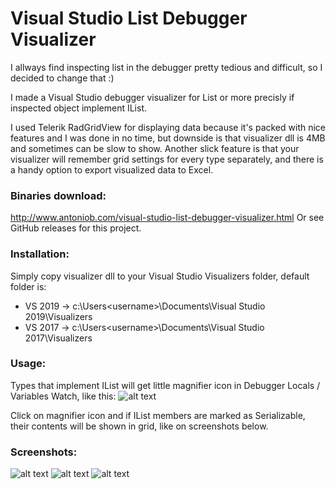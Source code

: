 # Visual Studio List Debugger Visualizer
I allways find inspecting list in the debugger pretty tedious and difficult, so I decided to change that :)

I made a Visual Studio debugger visualizer for List<T> or more precisly if inspected object implement IList.

I used Telerik RadGridView for displaying data because it's packed with nice features and I was done in no time, but downside is that visualizer dll is 4MB and sometimes can be slow to show. Another slick feature is that your visualizer will remember grid settings for every type separately, and there is a handy option to export visualized data to Excel.

### Binaries download:

http://www.antoniob.com/visual-studio-list-debugger-visualizer.html
Or see GitHub releases for this project.

### Installation:
Simply copy visualizer dll to your Visual Studio Visualizers folder, default folder is:

* VS 2019 -> c:\Users\<username>\Documents\Visual Studio 2019\Visualizers
* VS 2017 -> c:\Users\<username>\Documents\Visual Studio 2017\Visualizers


### Usage:
Types that implement IList will get little magnifier icon in Debugger  Locals / Variables Watch, like this:
![alt text](http://www.antoniob.com/EasyEdit/UserFiles/ListVisualizer/list-visualizer-usage.png "Visual Studio List Debugger Visualizer usage")

Click on magnifier icon and if IList members are marked as Serializable, their contents will be shown in grid, like on screenshots below.

### Screenshots:

![alt text](http://www.antoniob.com/EasyEdit/UserFiles/Slider/visual-studio-list-debugger-visualizer/visual-studio-list-debugger-visualizer-636236521545443093_800_450.jpeg "Visual Studio List Debugger Visualizer Screenshot 1")
![alt text](http://www.antoniob.com/EasyEdit/UserFiles/Slider/visual-studio-list-debugger-visualizer/visual-studio-list-debugger-visualizer-636236521547943121_800_450.jpeg "Visual Studio List Debugger Visualizer Screenshot 2")
![alt text](http://www.antoniob.com/EasyEdit/UserFiles/Slider/visual-studio-list-debugger-visualizer/visual-studio-list-debugger-visualizer-636236521551380600_800_450.jpeg "Visual Studio List Debugger Visualizer Screenshot 3")

